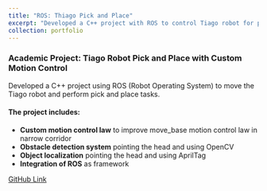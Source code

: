 ```yaml
---
title: "ROS: Thiago Pick and Place"
excerpt: "Developed a C++ project with ROS to control Tiago robot for pick and place tasks. The project includes a custom motion control law, obstacle detection using OpenCV, and object localization with AprilTag.<br/> <img src='/images/ROS Thiago Pick and Place/Front Image.png' width='300'>"
collection: portfolio
---
```

### Academic Project: Tiago Robot Pick and Place with Custom Motion Control

Developed a C++ project using ROS (Robot Operating System) to move the Tiago robot and perform pick and place tasks.

#### The project includes:
- **Custom motion control law** to improve move_base motion control law in narrow corridor
- **Obstacle detection system** pointing the head and using OpenCV
- **Object localization** pointing the head and using AprilTag
- **Integration of ROS** as framework 

[GitHub Link](https://github.com/onlynicoo/intelligent_robotics)
